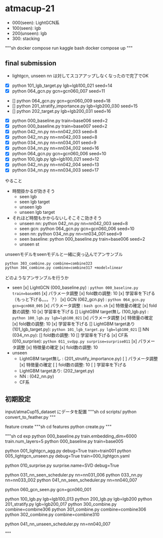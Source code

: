 # atmacup-21

- 000(seen): LightGCN系
- 100(seen): lgb
- 200(unseen): lgb
- 300: stacking

"""sh
docker compose run kaggle bash
docker compose up
"""

## final submission

- lightgcn, unseen nn は対してスコアアップしなくなったので完了でOK

- [x] python 101_lgb_target.py lgb=lgb100_021 seed=14
- [x] python 064_gcn.py gcn=gcn060_007 seed=11
- []  python 064_gcn.py gcn=gcn060_009 seed=18
- []  python 201_stratify_importance.py lgb=lgb200_030 seed=15
- []  python 202_target.py lgb=lgb200_031 seed=16
- [x] python 000_baseline.py  train=base006 seed=2
- [x] python 000_baseline.py  train=base007 seed=2
- [x] python 042_nn.py nn=nn042_003 seed=8
- [x] python 042_nn.py nn=nn042_003 seed=8
- [x] python 034_nn.py nn=nn034_001 seed=9
- [x] python 034_nn.py nn=nn034_002 seed=16
- [x] python 064_gcn.py gcn=gcn060_006 seed=10
- [x] python 100_lgb.py lgb=lgb100_021 seed=12
- [x] python 042_nn.py nn=nn042_004 seed=13
- [x] python 034_nn.py nn=nn034_003 seed=17

やること

- 時間掛かるが効きそう
  - seen lgb
  - seen lgb target
  - unseen lgb
  - unseen lgb target
- それほど時間もかからないしそこそこ効きそう
  - unseen nn: python 042_nn.py nn=nn042_003 seed=8
  - seen gcn: python 064_gcn.py gcn=gcn060_006 seed=10
  - seen nn: python 034_nn.py nn=nn034_001 seed=9
  - seen baseline: python 000_baseline.py  train=base006 seed=2
  - unseen st

unseenモデルをseenモデルと一緒に突っ込んでアンサンブル

```sh
python 303_combine.py combine=combine323
python 304_combine.py combine=combine317 +model=linear
```

どのようなアンサンブルを行うか

- seen
  [x] LightGCN (000_baseline.py) : `python 000_baseline.py  train=base005`
    [x] パラメータ調整
    [x] fold数の調整: 10
    [x] 学習率を下げる（もっと下げる。。。？）
  [x] GCN (062_gcn.py) : `python 064_gcn.py gcn=gcn060_005`
    [x] パラメータ調整 : `bash gcn.sh`
    [x] 特徴量の確定
    [x] fold数の調整: 10
    [x] 学習率を下げる
  [] LightGBM target無し (100_lgb.py) : `python 100_lgb.py lgb=lgb100_021`
    [x] パラメータ調整
    [x] 特徴量の確定
    [x] fold数の調整: 10
    [x] 学習率を下げる
  [] LightGBM targetあり (101_lgb_target.py): `python 101_lgb_target.py lgb=lgb100_021`
  [] NN  (034_nn.py):
    [] fold数の調整: 10
    [] 学習率を下げる
  [x] CF系  (010_surprise): `python 011_svdpp.py surprise=surprise011`
    [x] パラメータ調整
    [x] 特徴量の確定
    [x] fold数の調整: 10
- unseen
  - LightGBM target無し : (201_strutify_importance.py)
    [ ] パラメータ調整
    [x] 特徴量の確定
    [ ] fold数の調整: 10
    [ ] 学習率を下げる
  - LightGBM targetあり: (202_target.py)
  - NN : (042_nn.py)
  - CF系

## 初期設定

input/atmaCup15_dataset にデータを配置
"""sh
cd scripts/
python convert_to_feather.py
"""

feature create
"""sh
cd features
python create.py
"""

"""sh
cd exp
python 000_baseline.py  train.embedding_dim=6000 train.num_layers=5
python 000_baseline.py  train=base005

python 001_lightgcn_agg.py debug=True train=train001
python 005_lightgcn_unseen.py debug=True train=000_lightgcn.yaml

python 010_surprise.py surprise.name=SVD debug=True

python 031_nn_seen_scheduler.py nn=nn031_006
python 033_nn.py nn=nn033_002
python 041_nn_seen_scheduler.py nn=nn040_007

python 060_gcn_seen.py gcn=gcn060_001

python 100_lgb.py lgb=lgb100_013
python 200_lgb.py lgb=lgb200
python 201_stratify.py lgb=lgb200_017
python 300_combine.py combine=combine306
python 301_combine.py combine=combine306
python 302_combine.py combine=combine310

python 041_nn_unseen_scheduler.py  nn=nn040_007

"""
